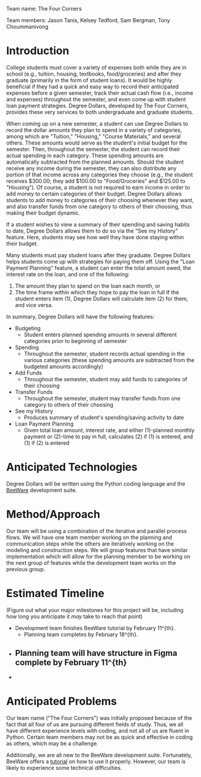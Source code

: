 Team name: The Four Corners

Team members: Jason Tanis, Kelsey Tedford, Sam Bergman, Tony Choummanivong

# Introduction

College students must cover a variety of expenses both while they are in school (e.g., tuition, housing, textbooks, food/groceries) and after they graduate (primarily in the form of student loans). It would be highly beneficial if they had a quick and easy way to record their anticipated expenses before a given semester, track their actual cash flow (i.e., income and expenses) throughout the semester, and even come up with student loan payment strategies. Degree Dollars, developed by The Four Corners, provides these very services to both undergraduate and graduate students.

When coming up on a new semester, a student can use Degree Dollars to record the dollar amounts they plan to spend in a variety of categories, among which are "Tuition," "Housing," "Course Materials," and several others. These amounts would serve as the student's initial budget for the semester. Then, throughout the semester, the student can record their actual spending in each category. These spending amounts are automatically subtracted from the planned amounts. Should the student receive any income during the semester, they can also distribute any portion of that income across any categories they choose (e.g., the student receives $300.00; they add $100.00 to "Food/Groceries" and $125.00 to "Housing"). Of course, a student is not required to earn income in order to add money to certain categories of their budget. Degree Dollars allows students to add money to categories of their choosing whenever they want, and also transfer funds from one category to others of their choosing, thus making their budget dynamic.

If a student wishes to view a summary of their spending and saving habits to date, Degree Dollars allows them to do so via the "See my History" feature. Here, students may see how well they have done staying within their budget.

Many students must pay student loans after they graduate. Degree Dollars helps students come up with strategies for paying them off. Using the "Loan Payment Planning" feature, a student can enter the total amount owed, the interest rate on the loan, and one of the following:
1. The amount they plan to spend on the loan each month, or
2. The time frame within which they hope to pay the loan in full
If the student enters item (1), Degree Dollars will calculate item (2) for them, and vice versa.

In summary, Degree Dollars will have the following features:
* Budgeting
  - Student enters planned spending amounts in several different categories prior to beginning of semester
* Spending
  - Throughout the semester, student records actual spending in the various categories (these spending amounts are subtracted from the budgeted amounts accordingly)
* Add Funds
  - Throughout the semester, student may add funds to categories of their choosing
* Transfer Funds
  - Throughout the semester, student may transfer funds from one category to others of their choosing
* See my History
  - Produces summary of student's spending/saving activity to date
* Loan Payment Planning
  - Given total loan amount, interest rate, and either (1)-planned monthly payment or (2)-time to pay in full, calculates (2) if (1) is entered, and (1) if (2) is entered

# Anticipated Technologies

Degree Dollars will be written using the Python coding language and the [BeeWare](https://beeware.org/) development suite.

# Method/Approach

Our team will be using a combination of the iterative and parallel process flows. We will have one team member working on the planning and communication steps while the others are iteratively working on the modeling and construction steps. We will group features that have similar implementation which will allow for the planning member to be working on the next group of features while the development team works on the previous group.

# Estimated Timeline

(Figure out what your major milestones for this project will be, including how long you anticipate it *may* take to reach that point)

* Development team finishes BeeWare tutorial by February 11^{th}.
  - Planning team completes by February 18^{th}.
* Planning team will have structure in Figma complete by February 11^{th}
  - 
* 

# Anticipated Problems

Our team name ("The Four Corners") was initially proposed because of the fact that all four of us are pursuing different fields of study. Thus, we all have different experience levels with coding, and not all of us are fluent in Python. Certain team members may not be as quick and effective in coding as others, which may be a challenge.

Additionally, we are all new to the BeeWare development suite. Fortunately, BeeWare offers a [tutorial](https://docs.beeware.org/en/latest/) on how to use it properly. However, our team is likely to experience some technical difficulties.
